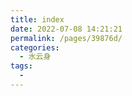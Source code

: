 ```yaml
---
title: index
date: 2022-07-08 14:21:21
permalink: /pages/39876d/
categories:
  - 水云身
tags:
  - 
---
```

